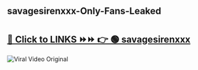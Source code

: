 
 ## savagesirenxxx-Only-Fans-Leaked

# <h2><a href="https://clipsfans.com/savagesirenxxx&ref=git">🔗 Click to LINKS ⏩⏩ 👉 🟢 savagesirenxxx </a></h2>

<a href="https://clipsfans.com/savagesirenxxx&ref=git" rel="nofollow" data-target="animated-image.originalLink"><img src="https://i.ibb.co.com/xMMVF88/686577567.gif" alt="Viral Video Original" style="max-width: 100%; display: inline-block;" data-target="animated-image.originalImage"></a>
